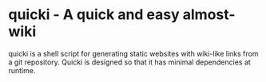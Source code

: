 # quicki - A quick and easy almost-wiki

quicki is a shell script for generating static websites with wiki-like
links from a git repository. Quicki is designed so that it has minimal
dependencies at runtime.
